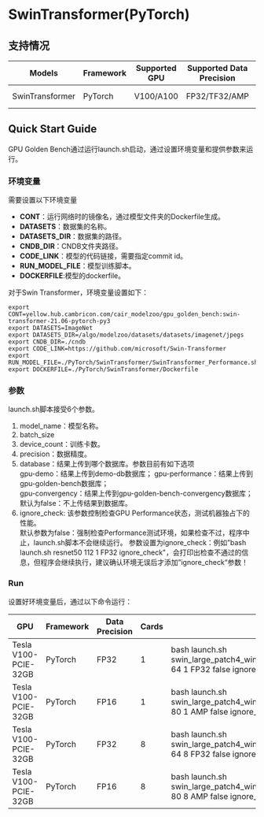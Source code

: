 # SwinTransformer(PyTorch)
## 支持情况

Models  | Framework  | Supported GPU   | Supported Data Precision  | Multi-GPUs  | Multi-Nodes
----- | ----- | ----- | ----- | ----- | ----- |
SwinTransformer  | PyTorch  | V100/A100  | FP32/TF32/AMP  | Yes  | Not Tested

## Quick Start Guide
GPU Golden Bench通过运行launch.sh启动，通过设置环境变量和提供参数来运行。
### 环境变量
需要设置以下环境变量
- **CONT**：运行网络时的镜像名，通过模型文件夹的Dockerfile生成。
- **DATASETS**：数据集的名称。
- **DATASETS_DIR**：数据集的路径。
- **CNDB_DIR**：CNDB文件夹路径。
- **CODE_LINK**：模型的代码链接，需要指定commit id。
- **RUN_MODEL_FILE**：模型训练脚本。
- **DOCKERFILE**:模型的dockerfile。  

对于Swin Transformer，环境变量设置如下：
```
export CONT=yellow.hub.cambricon.com/cair_modelzoo/gpu_golden_bench:swin-transformer-21.06-pytorch-py3
export DATASETS=ImageNet 
export DATASETS_DIR=/algo/modelzoo/datasets/datasets/imagenet/jpegs
export CNDB_DIR=./cndb
export CODE_LINK=https://github.com/microsoft/Swin-Transformer
export RUN_MODEL_FILE=./PyTorch/SwinTransformer/SwinTransformer_Performance.sh
export DOCKERFILE=./PyTorch/SwinTransformer/Dockerfile
```
### 参数
launch.sh脚本接受6个参数。
1. model_name：模型名称。
2. batch_size
3. device_count：训练卡数。
4. precision：数据精度。  
5. database：结果上传到哪个数据库。参数目前有如下选项  
    gpu-demo：结果上传到demo-db数据库； 
    gpu-performance：结果上传到gpu-golden-bench数据库；  
    gpu-convergency：结果上传到gpu-golden-bench-convergency数据库；  
    默认为false：不上传结果到数据库。  
6. ignore_check: 该参数控制检查GPU Performance状态，测试机器独占下的性能。  
    默认参数为false：强制检查Performance测试环境，如果检查不过，程序中止，launch.sh脚本不会继续运行。
    参数设置为ignore_check：例如”bash launch.sh resnet50 112 1 FP32 ignore_check"，会打印出检查不通过的信息，但程序会继续执行，建议确认环境无误后才添加”ignore_check“参数！
### Run
设置好环境变量后，通过以下命令运行：  

GPU  | Framework  | Data Precision   | Cards  | Run
----- | ----- | ----- | ----- | ----- |
Tesla V100-PCIE-32GB  | PyTorch  | FP32  | 1  | bash launch.sh swin_large_patch4_window7_224_22kto1k_finetune 64 1 FP32 false ignore_check
Tesla V100-PCIE-32GB  | PyTorch  | FP16  | 1  | bash launch.sh swin_large_patch4_window7_224_22kto1k_finetune 80 1 AMP false ignore_check
Tesla V100-PCIE-32GB  | PyTorch  | FP32  | 8  | bash launch.sh swin_large_patch4_window7_224_22kto1k_finetune 64 8 FP32 false ignore_check
Tesla V100-PCIE-32GB  | PyTorch  | FP16  | 8  | bash launch.sh swin_large_patch4_window7_224_22kto1k_finetune 80 8 AMP false ignore_check
